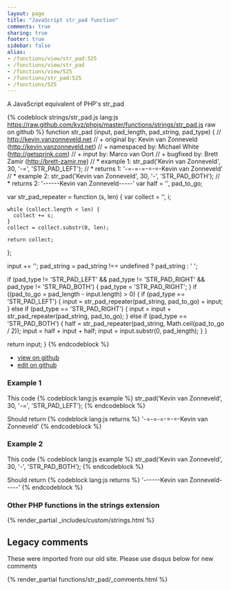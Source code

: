 ```yaml
---
layout: page
title: "JavaScript str_pad function"
comments: true
sharing: true
footer: true
sidebar: false
alias:
- /functions/view/str_pad:525
- /functions/view/str_pad
- /functions/view/525
- /functions/str_pad:525
- /functions/525
---
```

<!-- Generated by Rakefile:build -->
A JavaScript equivalent of PHP's str_pad

{% codeblock strings/str_pad.js lang:js https://raw.github.com/kvz/phpjs/master/functions/strings/str_pad.js raw on github %}
function str_pad (input, pad_length, pad_string, pad_type) {
  // http://kevin.vanzonneveld.net
  // +   original by: Kevin van Zonneveld (http://kevin.vanzonneveld.net)
  // + namespaced by: Michael White (http://getsprink.com)
  // +      input by: Marco van Oort
  // +   bugfixed by: Brett Zamir (http://brett-zamir.me)
  // *     example 1: str_pad('Kevin van Zonneveld', 30, '-=', 'STR_PAD_LEFT');
  // *     returns 1: '-=-=-=-=-=-Kevin van Zonneveld'
  // *     example 2: str_pad('Kevin van Zonneveld', 30, '-', 'STR_PAD_BOTH');
  // *     returns 2: '------Kevin van Zonneveld-----'
  var half = '',
    pad_to_go;

  var str_pad_repeater = function (s, len) {
    var collect = '',
      i;

    while (collect.length < len) {
      collect += s;
    }
    collect = collect.substr(0, len);

    return collect;
  };

  input += '';
  pad_string = pad_string !== undefined ? pad_string : ' ';

  if (pad_type != 'STR_PAD_LEFT' && pad_type != 'STR_PAD_RIGHT' && pad_type != 'STR_PAD_BOTH') {
    pad_type = 'STR_PAD_RIGHT';
  }
  if ((pad_to_go = pad_length - input.length) > 0) {
    if (pad_type == 'STR_PAD_LEFT') {
      input = str_pad_repeater(pad_string, pad_to_go) + input;
    } else if (pad_type == 'STR_PAD_RIGHT') {
      input = input + str_pad_repeater(pad_string, pad_to_go);
    } else if (pad_type == 'STR_PAD_BOTH') {
      half = str_pad_repeater(pad_string, Math.ceil(pad_to_go / 2));
      input = half + input + half;
      input = input.substr(0, pad_length);
    }
  }

  return input;
}
{% endcodeblock %}

 - [view on github](https://github.com/kvz/phpjs/blob/master/functions/strings/str_pad.js)
 - [edit on github](https://github.com/kvz/phpjs/edit/master/functions/strings/str_pad.js)

### Example 1
This code
{% codeblock lang:js example %}
str_pad('Kevin van Zonneveld', 30, '-=', 'STR_PAD_LEFT');
{% endcodeblock %}

Should return
{% codeblock lang:js returns %}
'-=-=-=-=-=-Kevin van Zonneveld'
{% endcodeblock %}

### Example 2
This code
{% codeblock lang:js example %}
str_pad('Kevin van Zonneveld', 30, '-', 'STR_PAD_BOTH');
{% endcodeblock %}

Should return
{% codeblock lang:js returns %}
'------Kevin van Zonneveld-----'
{% endcodeblock %}


### Other PHP functions in the strings extension
{% render_partial _includes/custom/strings.html %}
## Legacy comments
These were imported from our old site. Please use disqus below for new comments
<div style="overflow-y: scroll; max-height: 500px;">
{% render_partial functions/str_pad/_comments.html %}
</div>
